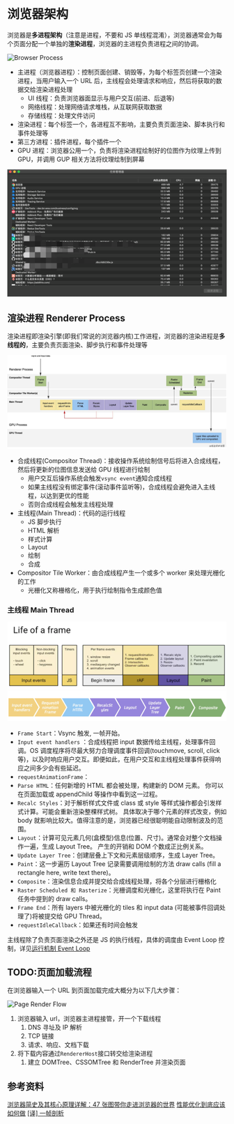 # 浏览器架构

浏览器是**多进程架构**（注意是进程，不要和 JS 单线程混淆），浏览器通常会为每个页面分配一个单独的**渲染进程**，浏览器的主进程负责进程之间的协调。

![Browser Process](https://p3-juejin.byteimg.com/tos-cn-i-k3u1fbpfcp/71df0dedf3484d99ba6de74403383e2f~tplv-k3u1fbpfcp-zoom-in-crop-mark:3024:0:0:0.awebp)

- 主进程（浏览器进程）：控制页面创建、销毁等，为每个标签页创建一个渲染进程，当用户输入一个 URL 后，主线程会处理请求和响应，然后将获取的数据交给渲染进程处理
  - UI 线程：负责浏览器面显示与用户交互(前进、后退等)
  - 网络线程：处理网络请求堆栈，从互联网获取数据
  - 存储线程：处理文件访问
- 渲染进程：每个标签一个，各进程互不影响，主要负责页面渲染、脚本执行和事件处理等
- 第三方进程：插件进程，每个插件一个
- GPU 进程：浏览器公用一个，负责将渲染进程绘制好的位图作为纹理上传到 GPU，并调用 GUP 相关方法将纹理绘制到屏幕

![Browser Process Demo](../../assets/images/browser/browser-process.png)

## 渲染进程 Renderer Process

渲染进程即渲染引擎(即我们常说的浏览器内核)工作进程，浏览器的渲染进程是**多线程的**，主要负责页面渲染、脚步执行和事件处理等

![Renderer Process](../../assets/images/browser/render%20process.jpg)

- 合成线程(Compositor Thread)：接收操作系统绘制信号后将进入合成线程，然后将更新的位图信息发送给 GPU 线程进行绘制
  - 用户交互后操作系统会触发`vsync event`通知合成线程
  - 如果主线程没有绑定事件(滚动事件监听等)，合成线程会避免进入主线程，以达到更优的性能
  - 否则合成线程会触发主线程处理
- 主线程(Main Thread)：代码的运行线程
  - JS 脚步执行
  - HTML 解析
  - 样式计算
  - Layout
  - 绘制
  - 合成
- Compositor Tile Worker：由合成线程产生一个或多个 worker 来处理光栅化的工作
  - 光栅化又称栅格化，用于执行绘制指令生成颜色值

### 主线程 Main Thread

![life of a frame](../../assets/images/browser/life_of_a_frame.png)
![Main Thread](../../assets/images/browser/main_thread.png)

- `Frame Start`：Vsync 触发, 一帧开始。
- `Input event handlers` ：合成线程把 input 数据传给主线程，处理事件回调。OS 调度程序将尽最大努力合理调度事件回调(touchmove, scroll, click 等)，以及时响应用户交互。即便如此，在用户交互和主线程处理事件获得响应之间多少会有些延迟。
- `requestAnimationFrame`：
- `Parse HTML`：任何新增的 HTML 都会被处理，构建新的 DOM 元素。 你可以在页面加载或 appendChild 等操作中看到这一过程。
- `Recalc Styles`：对于解析样式文件或 class 或 style 等样式操作都会引发样式计算。可能会重新渲染整棵样式树。 具体取决于哪个元素的样式改变，例如 body 就影响比较大。值得注意的是，浏览器已经很聪明能自动限制波及的范围。
- `Layout`：计算可见元素几何(盒模型)信息(位置、尺寸)。通常会对整个文档操作一遍，生成 Layout Tree。 产生的开销和 DOM 个数成正比例关系。
- `Update Layer Tree`：创建层叠上下文和元素层级顺序，生成 Layer Tree。
- `Paint`：这一步遍历 Layout Tree 记录需要调用绘制的方法 draw calls (fill a rectangle here, write text there)。
- `Composite`：渲染信息合成并提交给合成线程处理，将各个分层进行栅格化
- `Raster Scheduled 和 Rasterize`：光栅调度和光栅化，这里将执行在 Paint 任务中提到的 draw calls。
- `Frame End`：所有 layers 中被光栅化的 tiles 和 input data (可能被事件回调处理了)将被提交给 GPU Thread。
- `requestIdleCallback`：如果还有时间会触发

主线程除了负责页面渲染之外还是 JS 的执行线程，具体的调度由 Event Loop 控制，详见[运行机制 Event Loop](../../02-JavaScript/02.Core/05-运行机制%20Event%20Loop.md)

## TODO:页面加载流程

在浏览器输入一个 URL 到页面加载完成大概分为以下几大步骤：

![Page Render Flow](https://p3-juejin.byteimg.com/tos-cn-i-k3u1fbpfcp/b25113fced254aeea1a77fca56919162~tplv-k3u1fbpfcp-zoom-in-crop-mark:3024:0:0:0.awebp)

1. 浏览器输入 url，浏览器主进程接管，开一个下载线程
   1. DNS 寻址及 IP 解析
   2. TCP 链接
   3. 请求、响应、文档下载
2. 将下载内容通过`RendererHost`接口转交给渲染进程
   1. 建立 DOMTree、CSSOMTree 和 RenderTree 并渲染页面

## 参考资料

[浏览器简史及其核心原理详解：47 张图带你走进浏览器的世界](https://juejin.cn/post/6983896089703235592)
[性能优化到底应该如何做](https://juejin.cn/post/6962039912392556575)
[[译] 一帧剖析](https://juejin.cn/post/6844904054863183879)
